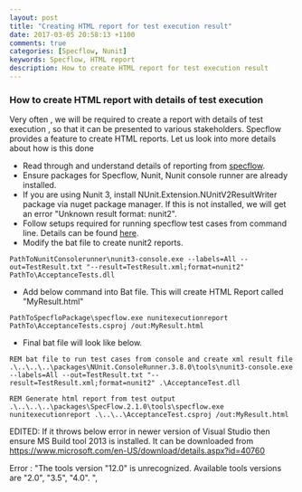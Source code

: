 ```yaml
---
layout: post
title: "Creating HTML report for test execution result"
date: 2017-03-05 20:58:13 +1100
comments: true
categories: [Specflow, Nunit]
keywords: Specflow, HTML report
description: How to create HTML report for test execution result
---
```


### How to create HTML report with details of test execution ###

Very often , we will be required to create a report with details of test execution , so that it can be presented to various stakeholders. Specflow provides a feature to create HTML reports. Let us look into more details about how is this done

* Read through and understand details of reporting from [specflow](https://github.com/techtalk/SpecFlow/wiki/Reporting).
* Ensure packages for Specflow, Nunit, Nunit console runner are already installed. 
* If you are using Nunit 3, install NUnit.Extension.NUnitV2ResultWriter package via nuget package manager. If this is not installed, we will get an error "Unknown result format: nunit2".
* Follow setups required for running specflow test cases from command line. Details can be found [here]({{site.root}}blog/2017/03/04/running-specflow-test-from-command-line-using-nunit). 
* Modify the bat file to create nunit2 reports.
```
PathToNunitConsolerunner\nunit3-console.exe --labels=All --out=TestResult.txt "--result=TestResult.xml;format=nunit2" PathTo\AcceptanceTests.dll
```
* Add below command into Bat file. This will create HTML Report called "MyResult.html"
```
PathToSpecfloPackage\specflow.exe nunitexecutionreport PathTo\AcceptanceTests.csproj /out:MyResult.html
```
* Final bat file will look like below.

```
REM bat file to run test cases from console and create xml result file
.\..\..\..\packages\NUnit.ConsoleRunner.3.8.0\tools\nunit3-console.exe  --labels=All --out=TestResult.txt "--result=TestResult.xml;format=nunit2" .\AcceptanceTest.dll

REM Generate html report from test output
.\..\..\..\packages\SpecFlow.2.1.0\tools\specflow.exe nunitexecutionreport .\..\..\AcceptanceTest.csproj /out:MyResult.html

```

EDITED: If it throws below error in newer version of Visual Studio  then ensure MS Build tool 2013 is installed. It can be downloaded from https://www.microsoft.com/en-US/download/details.aspx?id=40760

Error : "The tools version "12.0" is unrecognized. Available tools versions are "2.0", "3.5", "4.0". ",